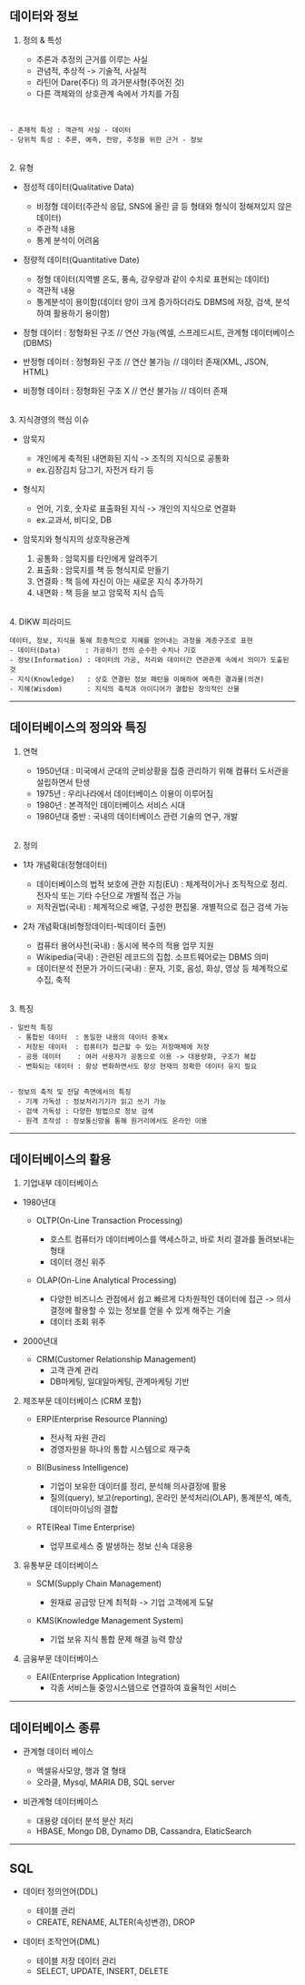 ## 데이터와 정보
1. 정의 & 특성 <br>


    - 추론과 추정의 근거를 이루는 사실
    - 관념적, 추상적 -> 기술적, 사실적
    - 라틴어 Dare(주다) 의 과거분사형(주어진 것)
    - 다른 객체와의 상호관계 속에서 가치를 가짐
  <br>
      
    - 존재적 특성 : 객관적 사실 - 데이터
    - 당위적 특성 : 추론, 예측, 전망, 추정을 위한 근거 - 정보
<br>
2. 유형 <br>


  - 정성적 데이터(Qualitative Data)
    - 비정형 데이터(주관식 응답, SNS에 올린 글 등 형태와 형식이 정해져있지 않은 데이터)
    - 주관적 내용 
    - 통계 분석이 어려움             

  - 정량적 데이터(Quantitative Date)
    - 정형 데이터(지역별 온도, 풍속, 강우량과 같이 수치로 표현되는 데이터)
    - 객관적 내용
    - 통계분석이 용이함(데이터 양이 크게 증가하더라도 DBMS에 저장, 검색, 분석하여 활용하기 용이함)

   - 정형 데이터   : 정형화된 구조 // 연산 가능(엑셀, 스프레드시트, 관계형 데이터베이스(DBMS)
   - 반정형 데이터 : 정형화된 구조 // 연산 불가능 // 데이터 존재(XML, JSON, HTML)
   - 비정형 데이터 : 정형화된 구조 X // 연산 불가능 // 데이터 존재

   
<br>
3. 지식경영의 핵심 이슈


  - 암묵지
    - 개인에게 축적된 내면화된 지식 -> 조직의 지식으로 공통화
    - ex.김장김치 담그기, 자전거 타기 등         

  - 형식지
    - 언어, 기호, 숫자로 표출화된 지식 -> 개인의 지식으로 연결화
    - ex.교과서, 비디오, DB            

  - 암묵지와 형식지의 상호작용관계
    1. 공통화 : 암묵지를 타인에게 알려주기
    2. 표출화 : 암묵지를 책 등 형식지로 만들기
    3. 연결화 : 책 등에 자신이 아는 새로운 지식 추가하기
    4. 내면화 : 책 등을 보고 암묵적 지식 습득            
   <br>
4. DIKW 피라미드

   
    데이터, 정보, 지식을 통해 최종적으로 지혜를 얻어내는 과정을 계층구조로 표현
    - 데이터(Data)      : 가공하기 전의 순수한 수치나 기호
    - 정보(Information) : 데이터의 가공, 처리와 데이터간 연관관계 속에서 의미가 도출된 것
    - 지식(Knowledge)   : 상호 연결된 정보 패턴을 이해하여 예측한 결과물(의견)
    - 지혜(Wisdom)      : 지식의 축적과 아이디어가 결합된 창의적인 산물              



---

## 데이터베이스의 정의와 특징
1. 연혁<br>


    - 1950년대 : 미국에서 군대의 군비상황을 집중 관리하기 위해 컴퓨터 도서관을 설립하면서 탄생
    - 1975년   : 우리나라에서 데이터베이스 이용이 이루어짐
    - 1980년   : 본격적인 데이터베이스 서비스 시대
    - 1980년대 중반 : 국내의 데이터베이스 관련 기술의 연구, 개발              
   <br>
2. 정의<br>


  - 1차 개념확대(정형데이터)
    - 데이터베이스의 법적 보호에 관한 지침(EU) : 체계적이거나 조직적으로 정리. 전자식 또는 기타 수단으로 개별적 접근 가능
    - 저작권법(국내) : 체계적으로 배열, 구성한 편집물. 개별적으로 접근 검색 가능               


  - 2차 개념확대(비형정데이터-빅데이터 출현)
    - 컴퓨터 용어사전(국내) : 동시에 복수의 적용 업무 지원
    - Wikipedia(국내) : 관련된 레코드의 집합. 소프트웨어로는 DBMS 의미
    - 데이터분석 전문가 가이드(국내) : 문자, 기호, 음성, 화상, 영상 등 체계적으로 수집, 축적            
   <br>
  3. 특징   <br>

  
    - 일반적 특징
      - 통합된 데이터  : 동일한 내용의 데이터 중복x
      - 저장된 데이터  : 컴퓨터가 접근할 수 있는 저장매체에 저장
      - 공용 데이터    : 여러 사용자가 공동으로 이용 -> 대용량화, 구조가 복잡
      - 변화되는 데이터 : 항상 변화하면서도 항상 현재의 정확한 데이터 유지 필요                 


    - 정보의 축적 및 전달 측면에서의 특징
      - 기계 가독성 : 정보처리기기가 읽고 쓰기 가능
      - 검색 가독성 : 다양한 방법으로 정보 검색
      - 원격 조작성 : 정보통신망을 통해 원거리에서도 온라인 이용                  


---

## 데이터베이스의 활용
1. 기업내부 데이터베이스


  - 1980년대
      - OLTP(On-Line Transaction Processing)
          - 호스트 컴퓨터가 데이터베이스를 액세스하고, 바로 처리 결과를 돌려보내는 형태
          - 데이터 갱신 위주

      - OLAP(On-Line Analytical Processing)
          - 다양한 비즈니스 관점에서 쉽고 빠르게 다차원적인 데이터에 접근
            -> 의사 결정에 활용할 수 있는 정보를 얻을 수 있게 해주는 기술
          - 데이터 조회 위주


  - 2000년대 
      - CRM(Customer Relationship Management)
          - 고객 관계 관리
          - DB마케팅, 일대일마케팅, 관계마케팅 기반


2. 제조부문 데이터베이스 (CRM 포함)
      - ERP(Enterprise Resource Planning)
          - 전사적 자원 관리
          - 경영자원을 하나의 통합 시스템으로 재구축

      - BI(Business Intelligence)
          - 기업이 보유한 데이터를 정리, 분석해 의사결정에 활용
          - 질의(query), 보고(reporting), 온라인 분석처리(OLAP), 통계분석, 예측, 데이터마이닝의 결합

      - RTE(Real Time Enterprise)
          - 업무프로세스 중 발생하는 정보 신속 대응용

       
3. 유통부문 데이터베이스
   - SCM(Supply Chain Management)
     - 원재료 공급망 단계 최적화 -> 기업 고객에게 도달
    
    - KMS(Knowledge Management System)
      - 기업 보유 지식 통합 문제 해결 능력 향상

     
4. 금융부문 데이터베이스
   - EAI(Enterprise Application Integration)
     - 각종 서비스들 중앙시스템으로 연결하여 효율적인 서비스


---

## 데이터베이스 종류
- 관계형 데이터 베이스
  - 엑셀유사모양, 행과 열 형태
  - 오라클, Mysql, MARIA DB, SQL server

- 비관계형 데이터베이스
  - 대용량 데이터 분석 분산 처리
  - HBASE, Mongo DB, Dynamo DB, Cassandra, ElaticSearch

 
---

## SQL
- 데이터 정의언어(DDL)
  - 테이블 관리
  - CREATE, RENAME, ALTER(속성변경), DROP
 
- 데이터 조작언어(DML)
  - 테이블 저장 데이터 관리
  - SELECT, UPDATE, INSERT, DELETE

    
